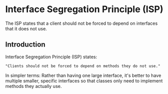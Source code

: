 # Interface Segregation Principle (ISP)
The ISP states that a client should not be forced to depend on interfaces that it does not use.

## Introduction
Interface Segregation Principle (ISP) states:
```
"Clients should not be forced to depend on methods they do not use."
```

In simpler terms: Rather than having one large interface, it's better to have multiple smaller, specific interfaces so that classes only need to implement methods they actually use.